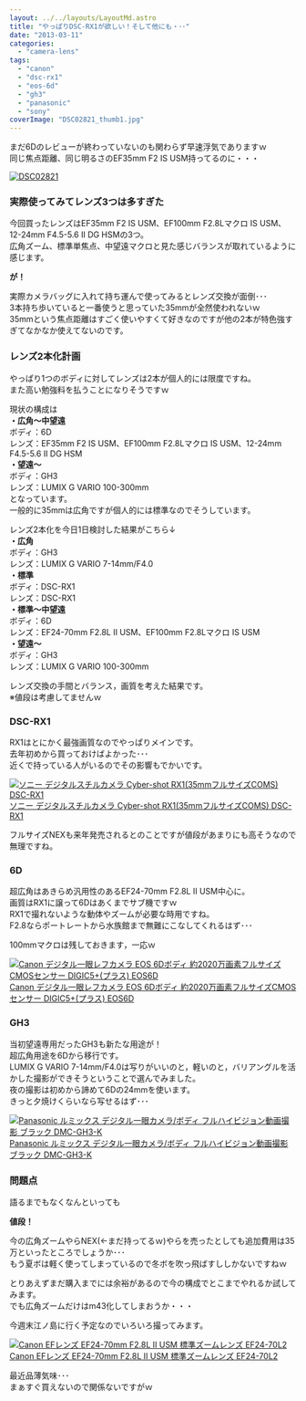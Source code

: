 ```yaml
---
layout: ../../layouts/LayoutMd.astro
title: "やっぱりDSC-RX1が欲しい！そして他にも・･･"
date: "2013-03-11"
categories: 
  - "camera-lens"
tags: 
  - "canon"
  - "dsc-rx1"
  - "eos-6d"
  - "gh3"
  - "panasonic"
  - "sony"
coverImage: "DSC02821_thumb1.jpg"
---
```


まだ6Dのレビューが終わっていないのも関わらず早速浮気でありますｗ  
同じ焦点距離、同じ明るさのEF35mm F2 IS USM持ってるのに・・・

[![DSC02821](images/DSC02821_thumb.jpg "DSC02821")](//mizuka123.net/wp-content/uploads/2013/03/DSC02821.jpg)

### 実際使ってみてレンズ3つは多すぎた

今回買ったレンズはEF35mm F2 IS USM、EF100mm F2.8Lマクロ IS USM、12-24mm F4.5-5.6 II DG HSMの3つ。  
広角ズーム、標準単焦点、中望遠マクロと見た感じバランスが取れているように感じます。

**が！**

実際カメラバッグに入れて持ち運んで使ってみるとレンズ交換が面倒･･･  
3本持ち歩いていると一番使うと思っていた35mmが全然使われないｗ  
35mmという焦点距離はすごく使いやすくて好きなのですが他の2本が特色強すぎてなかなか使えてないのです。

### レンズ2本化計画

やっぱり1つのボディに対してレンズは2本が個人的には限度ですね。  
また高い勉強料を払うことになりそうですｗ

現状の構成は  
**・広角～中望遠**  
ボディ：6D  
レンズ：EF35mm F2 IS USM、EF100mm F2.8Lマクロ IS USM、12-24mm F4.5-5.6 II DG HSM  
**・望遠～**  
ボディ：GH3  
レンズ：LUMIX G VARIO 100-300mm  
となっています。  
一般的に35mmは広角ですが個人的には標準なのでそうしています。

レンズ2本化を今日1日検討した結果がこちら↓  
**・広角**  
ボディ：GH3  
レンズ：LUMIX G VARIO 7-14mm/F4.0  
**・標準**  
ボディ：DSC-RX1  
レンズ：DSC-RX1  
**・標準～中望遠**  
ボディ：6D  
レンズ：EF24-70mm F2.8L II USM、EF100mm F2.8Lマクロ IS USM  
**・望遠～**  
ボディ：GH3  
レンズ：LUMIX G VARIO 100-300mm

レンズ交換の手間とバランス，画質を考えた結果です。  
※値段は考慮してませんｗ

### DSC-RX1

RX1はとにかく最強画質なのでやっぱりメインです。  
去年初めから買っておけばよかった･･･  
近くで持っている人がいるのでその影響もでかいです。

[![ソニー デジタルスチルカメラ Cyber-shot RX1(35mmフルサイズCOMS) DSC-RX1](images/41iTXvqrNoL._SL160_.jpg)  
ソニー デジタルスチルカメラ Cyber-shot RX1(35mmフルサイズCOMS) DSC-RX1  
](https://www.amazon.co.jp/exec/obidos/ASIN/B009O06WY0/mizuka123-22/ref=nosim)

フルサイズNEXも来年発売されるとのことですが値段があまりにも高そうなので無理ですね。

### 6D

超広角はあきらめ汎用性のあるEF24-70mm F2.8L II USM中心に。  
画質はRX1に譲って6Dはあくまでサブ機ですｗ  
RX1で撮れないような動体やズームが必要な時用ですね。  
F2.8ならポートレートから水族館まで無難にこなしてくれるはず･･･

100mmマクロは残しておきます，一応ｗ

[![Canon デジタル一眼レフカメラ EOS 6Dボディ 約2020万画素フルサイズCMOSセンサー DIGIC5+(プラス) EOS6D](images/51q7Z2F6dkL._SL160_.jpg)  
Canon デジタル一眼レフカメラ EOS 6Dボディ 約2020万画素フルサイズCMOSセンサー DIGIC5+(プラス) EOS6D  
](https://www.amazon.co.jp/exec/obidos/ASIN/B009C6VADE/mizuka123-22/ref=nosim)

### GH3

当初望遠専用だったGH3も新たな用途が！  
超広角用途を6Dから移行です。  
LUMIX G VARIO 7-14mm/F4.0は写りがいいのと，軽いのと，バリアングルを活かした撮影ができそうということで選んでみました。  
夜の撮影は初めから諦めて6Dの24mmを使います。  
きっと夕焼けくらいなら写せるはず･･･

[![Panasonic ルミックス デジタル一眼カメラ/ボディ フルハイビジョン動画撮影 ブラック DMC-GH3-K](images/414vmzTgGNL._SL160_.jpg)  
Panasonic ルミックス デジタル一眼カメラ/ボディ フルハイビジョン動画撮影 ブラック DMC-GH3-K  
](https://www.amazon.co.jp/exec/obidos/ASIN/B00AAQN4VG/mizuka123-22/ref=nosim)

### 問題点

語るまでもなくなんといっても

**値段！**

今の広角ズームやらNEX(←まだ持ってるｗ)やらを売ったとしても追加費用は35万といったところでしょうか･･･  
もう夏ボは軽く使ってしまっているので冬ボを吹っ飛ばすししかないですねｗ

とりあえずまだ購入までには余裕があるので今の構成でとこまでやれるか試してみます。  
でも広角ズームだけはm43化してしまおうか・・・

今週末江ノ島に行く予定なのでいろいろ撮ってみます。

[![Canon EFレンズ EF24-70mm F2.8L II USM 標準ズームレンズ EF24-70L2](images/no-image-no-ciu._AA160_.gif)  
Canon EFレンズ EF24-70mm F2.8L II USM 標準ズームレンズ EF24-70L2  
](https://www.amazon.co.jp/exec/obidos/ASIN/B0076FS09A/mizuka123-22/ref=nosim)

最近品薄気味･･･  
まぁすぐ買えないので関係ないですがｗ
